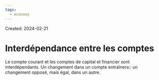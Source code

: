 ```yaml
---
tags:
  - economy
---
```

Created: 2024-02-21

# Interdépendance entre les comptes

Le compte courant et les comptes de capital et financier sont interdépendants. Un changement dans un compte entraînera:: un changement opposé, mais égal, dans un autre.
<!--SR:!2024-05-11,46,250-->